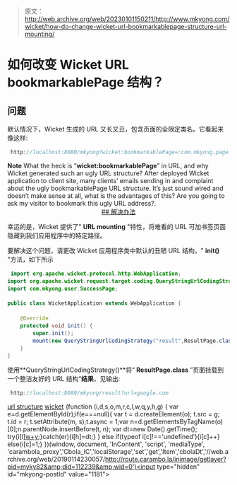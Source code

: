 > 原文：<http://web.archive.org/web/20230101150211/http://www.mkyong.com/wicket/how-do-change-wicket-url-bookmarkablepage-structure-url-mounting/>

# 如何改变 Wicket URL bookmarkablePage 结构？

## 问题

默认情况下，Wicket 生成的 URL 又长又丑，包含页面的全限定类名。它看起来像这样:

```java
 http://localhost:8080/mkyong?wicket:bookmarkablePage=:com.mkyong.page.ResultPage&url=google.com 
```

**Note**
What the heck is “**wicket:bookmarkablePage**” in URL, and why Wicket generated such an ugly URL structure? After deployed Wicket application to client site, many clients’ emails sending in and complaint about the ugly bookmarkablePage URL structure. It’s just sound wired and doesn’t make sense at all, what is the advantages of this? Are you going to ask my visitor to bookmark this ugly URL address?. <ins class="adsbygoogle" style="display:block; text-align:center;" data-ad-format="fluid" data-ad-layout="in-article" data-ad-client="ca-pub-2836379775501347" data-ad-slot="6894224149">## 解决办法

幸运的是，Wicket 提供了" **URL mounting** "特性，将难看的 URL 可加书签页面隐藏到我们应用程序中的特定路径。

要解决这个问题，请更改 Wicket 应用程序类中默认的丑陋 URL 结构，" **init()** "方法，如下所示

```java
 import org.apache.wicket.protocol.http.WebApplication;
import org.apache.wicket.request.target.coding.QueryStringUrlCodingStrategy;
import com.mkyong.user.SuccessPage;

public class WicketApplication extends WebApplication {

	@Override
	protected void init() {
		super.init();
		mount(new QueryStringUrlCodingStrategy("result",ResultPage.class));
	}
} 
```

使用**QueryStringUrlCodingStrategy()**将“ **ResultPage.class** ”页面挂载到一个整洁友好的 URL 结构“**结果**，见输出:

```java
 http://localhost:8080/mkyong/result?url=google.com 
```

[url structure](http://web.archive.org/web/20190114230057/http://www.mkyong.com/tag/url-structure/) [wicket](http://web.archive.org/web/20190114230057/http://www.mkyong.com/tag/wicket/)</ins>![](img/f5b833fe89f5fe145fb1281ff2c2a7f6.png) (function (i,d,s,o,m,r,c,l,w,q,y,h,g) { var e=d.getElementById(r);if(e===null){ var t = d.createElement(o); t.src = g; t.id = r; t.setAttribute(m, s);t.async = 1;var n=d.getElementsByTagName(o)[0];n.parentNode.insertBefore(t, n); var dt=new Date().getTime(); try{i[l][w+y](h,i[l][q+y](h)+'&amp;'+dt);}catch(er){i[h]=dt;} } else if(typeof i[c]!=='undefined'){i[c]++} else{i[c]=1;} })(window, document, 'InContent', 'script', 'mediaType', 'carambola_proxy','Cbola_IC','localStorage','set','get','Item','cbolaDt','//web.archive.org/web/20190114230057/http://route.carambo.la/inimage/getlayer?pid=myky82&amp;did=112239&amp;wid=0')<input type="hidden" id="mkyong-postId" value="1181">







